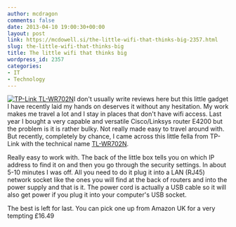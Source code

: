 ```yaml
---
author: mcdragon
comments: false
date: 2013-04-10 19:00:30+00:00
layout: post
link: https://mcdowell.si/the-little-wifi-that-thinks-big-2357.html
slug: the-little-wifi-that-thinks-big
title: The little wifi that thinks big
wordpress_id: 2357
categories:
- IT
- Technology
---
```


[![TP-Link TL-WR702N](https://mcdowell.si/wp-content/uploads/2013/04/tp_link_TL-WR702N-1-294x300.jpg)](https://mcdowell.si/wp-content/uploads/2013/04/tp_link_TL-WR702N.jpg)I don't usually write reviews here but this little gadget I have recently laid my hands on deserves it without any hesitation.
My work makes me travel a lot and I stay in places that don't have wifi access. Last year I bought a very capable and versatile Cisco/Linksys router E4200 but the problem is it is rather bulky. Not really made easy to travel around with.
But recently, completely by chance, I came across this little fella from TP-Link with the technical name [TL-WR702N](http://www.amazon.co.uk/gp/product/B006PYGWG6/ref=as_li_qf_sp_asin_tl?ie=UTF8&camp=1634&creative=6738&creativeASIN=B006PYGWG6&linkCode=as2&tag=marmcdsblo-21).

Really easy to work with. The back of the little box tells you on which IP address to find it on and then you go through the security settings. In about 5-10 minutes I was off. All you need to do it plug it into a LAN (RJ45) network socket like the ones you will find at the back of routers and into the power supply and that is it. The power cord is actually a USB cable so it will also get power if you plug it into your computer's USB socket.

The best is left for last. You can pick one up from Amazon UK for a very tempting £16.49

